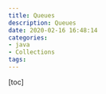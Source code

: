 ```yaml
---
title: Queues
description: Queues
date: 2020-02-16 16:48:14
categories:
- java
- Collections
tags:
---
```


[toc]

